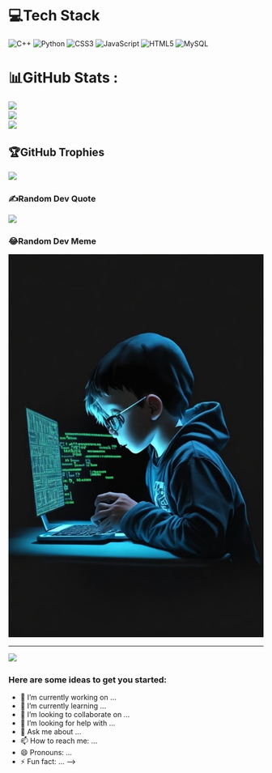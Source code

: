 # 💻Tech Stack
![C++](https://img.shields.io/badge/c++-%2300599C.svg?style=flat-square&logo=c%2B%2B&logoColor=white) ![Python](https://img.shields.io/badge/python-3670A0?style=flat-square&logo=python&logoColor=ffdd54) ![CSS3](https://img.shields.io/badge/css3-%231572B6.svg?style=flat-square&logo=css3&logoColor=white) ![JavaScript](https://img.shields.io/badge/javascript-%23323330.svg?style=flat-square&logo=javascript&logoColor=%23F7DF1E) ![HTML5](https://img.shields.io/badge/html5-%23E34F26.svg?style=flat-square&logo=html5&logoColor=white) ![MySQL](https://img.shields.io/badge/mysql-%2300f.svg?style=flat-square&logo=mysql&logoColor=white)
# 📊GitHub Stats :
![](https://github-readme-stats.vercel.app/api?username=Glasspham&theme=jolly&hide_border=false&include_all_commits=false&count_private=false)<br/>
![](https://github-readme-streak-stats.herokuapp.com/?user=Glasspham&theme=jolly&hide_border=false)<br/>
![](https://github-readme-stats.vercel.app/api/top-langs/?username=Glasspham&theme=jolly&hide_border=false&include_all_commits=false&count_private=false&layout=compact)

## 🏆GitHub Trophies
![](https://github-trophies.vercel.app/?username=Glasspham&theme=dracula&no-frame=false&no-bg=true&margin-w=4)

### ✍️Random Dev Quote
![](https://quotes-github-readme.vercel.app/api?type=horizontal&theme=gruvbox)

### 😂Random Dev Meme
<img src="https://github.com/Glasspham/Glasspham/blob/main/2.jpg" width="512px"/>

---
[![](https://visitcount.itsvg.in/api?id=Glasspham&icon=9&color=6)](https://visitcount.itsvg.in)

### Here are some ideas to get you started:
- 🔭 I’m currently working on ...
- 🌱 I’m currently learning ...
- 👯 I’m looking to collaborate on ...
- 🤔 I’m looking for help with ...
- 💬 Ask me about ...
- 📫 How to reach me: ...
- 😄 Pronouns: ...
- ⚡ Fun fact: ...
-->
